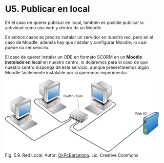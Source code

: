 
# U5. Publicar en local

En el caso de querer publicar en local, también es posible publicar la actividad como una web y dentro de un Moodle.

En ambos casos es preciso instalar un servidor en nuestra red, pero en el caso de Moodle, además hay que instalar y configurar Moodle, lo cual puede no ser sencillo.

El caso de querer instalar un ODE en formato SCORM en un **Moodle instalado en local** en nuestro centro, lo dejaremos para el caso de que nuestro centro disponga de este servicio, aunque presentaremos algún Moodle fácilemente instalable por si queremos experimentar.

![](img/red_local.gif)
Fig. 5.9. Red Local. Autor: [OkPcBarcelona](http://www.okpcbarcelona.com/redes-lan.php%20). Lic. Creative Commons

